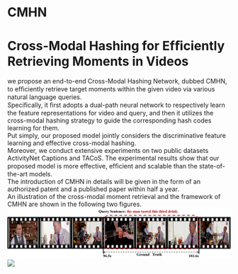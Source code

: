 # CMHN

Cross-Modal Hashing for Efﬁciently Retrieving Moments in Videos
============================================================================
we propose an end-to-end Cross-Modal Hashing Network, dubbed CMHN, to efﬁciently retrieve target moments within the given video via various natural language queries. <br>
Speciﬁcally, it ﬁrst adopts a dual-path neural network to respectively learn the feature representations for video and query, and then it utilizes the cross-modal hashing strategy to guide the corresponding hash codes learning for them.<br>
Put simply, our proposed model jointly considers the discriminative feature learning and effective cross-modal hashing.<br> 
Moreover, we conduct extensive experiments on two public datasets ActivityNet Captions and TACoS. The experimental results show that our proposed model is more effective, efﬁcient and scalable than the state-of-the-art models.<br>
The introduction of CMHN in details will be given in the form of an authorized patent and a published paper within half a year.<br>
An illustration of the cross-modal moment retrieval and the framework of CMHN are shown in the following two figures.
![](https://github.com/Huyp777/CMHN/raw/master/example1.png)<br>
![](https://github.com/Huyp777/CMHN/raw/master/modelforgithub.png)
